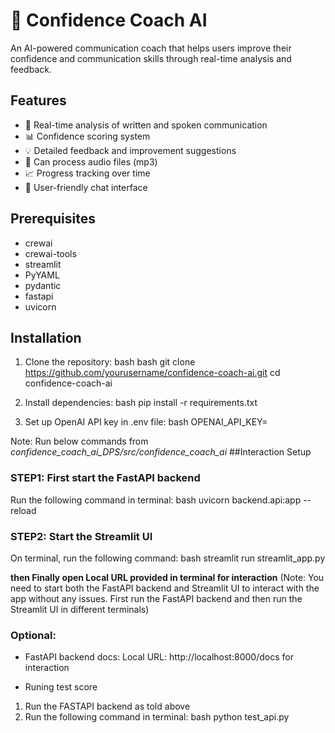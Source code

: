 # 🎯 Confidence Coach AI

An AI-powered communication coach that helps users improve their confidence and communication skills through real-time analysis and feedback.

## Features

- 📝 Real-time analysis of written and spoken communication
- 📊 Confidence scoring system
- 💡 Detailed feedback and improvement suggestions
- 🎤 Can process audio files (mp3)
- 📈 Progress tracking over time
- 💬 User-friendly chat interface

## Prerequisites

- crewai
- crewai-tools
- streamlit
- PyYAML
- pydantic
- fastapi
- uvicorn


## Installation

1. Clone the repository:
bash
bash
git clone https://github.com/yourusername/confidence-coach-ai.git
cd confidence-coach-ai


2. Install dependencies:
bash
pip install -r requirements.txt


3. Set up OpenAI API key in .env file:
bash
 OPENAI_API_KEY=<your-openai-api-key>


Note: Run below commands from *confidence_coach_ai_DPS/src/confidence_coach_ai*
##Interaction Setup
### STEP1: First start the FastAPI backend
Run the following command in terminal:
bash
uvicorn backend.api:app --reload


### STEP2: Start the Streamlit UI
On terminal, run the following command:
bash
streamlit run streamlit_app.py

**then Finally open
Local URL provided in terminal for interaction**
(Note: You need to start both the FastAPI backend and Streamlit UI to interact with the app without any issues. First run the FastAPI backend and then run the Streamlit UI in different terminals)

### Optional:
- FastAPI backend docs:
Local URL: http://localhost:8000/docs for interaction

- Runing test score
1) Run the FASTAPI backend as told above
2) Run the following command in terminal:
bash
python test_api.py
